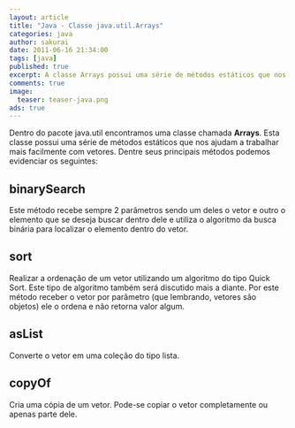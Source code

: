 ```yaml
---
layout: article
title: "Java - Classe java.util.Arrays"
categories: java
author: sakurai
date: 2011-06-16 21:34:00
tags: [java]
published: true
excerpt: A classe Arrays possui uma série de métodos estáticos que nos ajudam a trabalhar mais facilmente com vetores.
comments: true
image:
  teaser: teaser-java.png
ads: true
---
```


Dentro do pacote java.util encontramos uma classe chamada **Arrays**. Esta classe possui uma série de métodos estáticos que nos ajudam a trabalhar mais facilmente com vetores. Dentre seus principais métodos podemos evidenciar os seguintes:

## binarySearch

Este método recebe sempre 2 parâmetros sendo um deles o vetor e outro o elemento que se deseja buscar dentro dele e utiliza o algoritmo da busca binária para localizar o elemento dentro do vetor.

## sort

Realizar a ordenação de um vetor utilizando um algoritmo do tipo Quick Sort. Este tipo de algoritmo também será discutido mais a diante. Por este método receber o vetor por parâmetro (que lembrando, vetores são objetos) ele o ordena e não retorna valor algum.

## asList

Converte o vetor em uma coleção do tipo lista.

## copyOf

Cria uma cópia de um vetor. Pode-se copiar o vetor completamente ou apenas parte dele.

